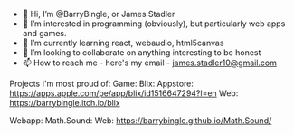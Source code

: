- 👋 Hi, I’m @BarryBingle, or James Stadler
- 👀 I’m interested in programming (obviously), but particularly web apps and games.
- 🌱 I’m currently learning react, webaudio, html5canvas
- 💞️ I’m looking to collaborate on anything interesting to be honest
- 📫 How to reach me - here's my email - james.stadler10@gmail.com

Projects I'm most proud of:
Game: Blix:
Appstore: https://apps.apple.com/pe/app/blix/id1516647294?l=en
Web: https://barrybingle.itch.io/blix

Webapp: Math.Sound:
Web: https://barrybingle.github.io/Math.Sound/


<!---
BarryBingle/BarryBingle is a ✨ special ✨ repository because its `README.md` (this file) appears on your GitHub profile.
You can click the Preview link to take a look at your changes.
--->
